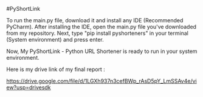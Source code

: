 #PyShortLink

To run the main.py file, download it and install any IDE (Recommended PyCharm).
After installing the IDE, open the main.py file you've downloaded from my repository. Next, type "pip install pyshorteners" in your terminal (System environment) and press enter.

Now, My PyShortLink - Python URL Shortener is ready to run in your system environment.

Here is my drive link of my final report :

https://drive.google.com/file/d/1LGXh937n3cefBWp_rAsD5pY_LmSSAv4e/view?usp=drivesdk
